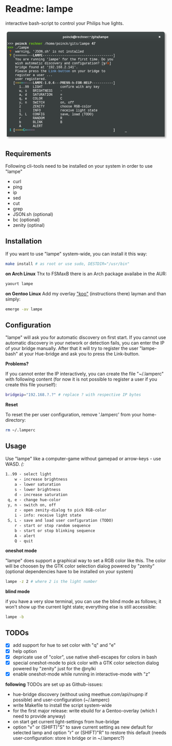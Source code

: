# Readme: lampe
interactive bash-script to control your Philips hue lights.

![lampe](/lampe.png)

## Requirements
Following cli-tools need to be installed on your system in order to use "lampe"
- curl
- ping
- ip
- sed
- cut
- grep 
- JSON.sh (optional)
- bc (optional)
- zenity (optinal)

## Installation
If you want to use "lampe" system-wide, you can install it this way:
```.sh
make install # as root or use sudo, DESTDIR="/usr/bin"
```

**on Arch Linux**
Thx to FSMaxB there is an Arch package availabe in the AUR: 
```.sh
yaourt lampe
```

**on Gentoo Linux**
Add my overlay ["koo"](https://github.com/poinck/koo) (instructions there) layman and than simply:
```.sh
emerge -av lampe
```

## Configuration
"lampe" will ask you for automatic discovery on first start. If you cannot use automatic discovery in your network or detection fails, you can enter the IP of your bridge manually. After that it will try to register the user "lampe-bash" at your Hue-bridge and ask you to press the Link-button.  

**Problems?**

If you cannot enter the IP interactively, you can create the file "~/.lamperc" with following content (for now it is not possible to register a user if you create this file yourself):
```.sh
bridgeip="192.168.?.?" # replace ? with respective IP bytes
```

**Reset**

To reset the per user configuration, remove '.lamperc' from your home-directory:
```.sh
rm ~/.lamperc
```

## Usage
Use "lampe" like a computer-game without gamepad or arrow-keys - use WASD. *(:*
```
1..99 - select light 
    w - increase brightness
    a - lower saturation
    s - lower brightness
    d - increase saturation
 q, e - change hue-color
 y, n - switch on, off
    z - open zenity-dialog to pick RGB-color 
    i - info: receive light state
 S, L - save and load user configuration (TODO)
    r - start or stop random sequence
    b - start or stop blinking sequence
    A - alert
    Q - quit
```

**oneshot mode**

"lampe" does support a graphical way to set a RGB color like this. The color will be choosen by the GTK color selection dialog powered by "zenity" (optional dependencies have to be installed on your system)
```.sh
lampe -z 2 # where 2 is the light number
```

**blind mode**

if you have a very slow terminal, you can use the blind mode as follows; it won't show up the current light state; everything else is still accessible:
```.sh
lampe -b
```

## TODOs
- [x] add support for hue to set color with "q" and "e"
- [x] help option
- [x] depricate use of "color", use native shell-escapes for colors in bash
- [x] special oneshot-mode to pick color with a GTK color selection dialog powered by "zenity" just for the @nylki
- [x] enable oneshot-mode while running in interactive-mode with "z"

**following** TODOs are set up as Github-issues:
- hue-bridge discovery (without using meethue.com/api/nupnp if possible) and user-configuration (~/.lamperc)
- write Makefile to install the script system-wide
- for the first major release: write ebuild for a Gentoo-overlay (which I need to provide anyway)
- on start get current light-settings from hue-bridge
- option "v" or (SHIFT)"S" to save current setting as new default for selected lamp and option "r" or (SHIFT)"R" to restore this default (needs user-configuration: store in bridge or in ~/.lamperc?)
